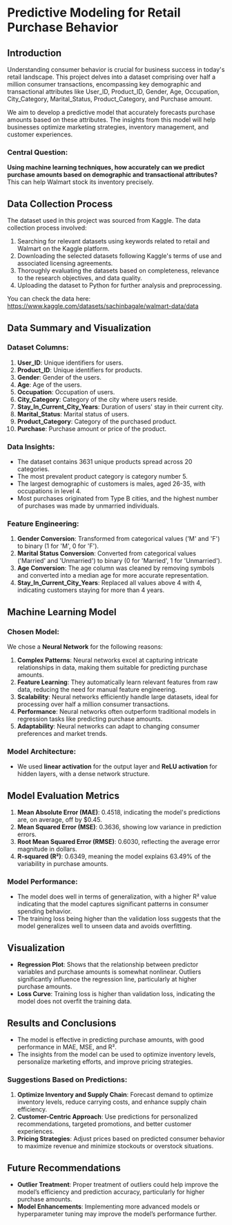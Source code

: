 # Predictive Modeling for Retail Purchase Behavior

## Introduction

Understanding consumer behavior is crucial for business success in today's retail landscape. This project delves into a dataset comprising over half a million consumer transactions, encompassing key demographic and transactional attributes like User_ID, Product_ID, Gender, Age, Occupation, City_Category, Marital_Status, Product_Category, and Purchase amount.

We aim to develop a predictive model that accurately forecasts purchase amounts based on these attributes. The insights from this model will help businesses optimize marketing strategies, inventory management, and customer experiences.

### Central Question:
**Using machine learning techniques, how accurately can we predict purchase amounts based on demographic and transactional attributes?**  
This can help Walmart stock its inventory precisely.

## Data Collection Process

The dataset used in this project was sourced from Kaggle. The data collection process involved:
1. Searching for relevant datasets using keywords related to retail and Walmart on the Kaggle platform.
2. Downloading the selected datasets following Kaggle's terms of use and associated licensing agreements.
3. Thoroughly evaluating the datasets based on completeness, relevance to the research objectives, and data quality.
4. Uploading the dataset to Python for further analysis and preprocessing.

You can check the data here: https://www.kaggle.com/datasets/sachinbagale/walmart-data/data

## Data Summary and Visualization

### Dataset Columns:
1. **User_ID**: Unique identifiers for users.
2. **Product_ID**: Unique identifiers for products.
3. **Gender**: Gender of the users.
4. **Age**: Age of the users.
5. **Occupation**: Occupation of users.
6. **City_Category**: Category of the city where users reside.
7. **Stay_In_Current_City_Years**: Duration of users' stay in their current city.
8. **Marital_Status**: Marital status of users.
9. **Product_Category**: Category of the purchased product.
10. **Purchase**: Purchase amount or price of the product.

### Data Insights:
- The dataset contains 3631 unique products spread across 20 categories.
- The most prevalent product category is category number 5.
- The largest demographic of customers is males, aged 26-35, with occupations in level 4.
- Most purchases originated from Type B cities, and the highest number of purchases was made by unmarried individuals.

### Feature Engineering:
1. **Gender Conversion**: Transformed from categorical values ('M' and 'F') to binary (1 for 'M', 0 for 'F').
2. **Marital Status Conversion**: Converted from categorical values ('Married' and 'Unmarried') to binary (0 for 'Married', 1 for 'Unmarried').
3. **Age Conversion**: The age column was cleaned by removing symbols and converted into a median age for more accurate representation.
4. **Stay_In_Current_City_Years**: Replaced all values above 4 with 4, indicating customers staying for more than 4 years.

## Machine Learning Model

### Chosen Model:
We chose a **Neural Network** for the following reasons:
1. **Complex Patterns**: Neural networks excel at capturing intricate relationships in data, making them suitable for predicting purchase amounts.
2. **Feature Learning**: They automatically learn relevant features from raw data, reducing the need for manual feature engineering.
3. **Scalability**: Neural networks efficiently handle large datasets, ideal for processing over half a million consumer transactions.
4. **Performance**: Neural networks often outperform traditional models in regression tasks like predicting purchase amounts.
5. **Adaptability**: Neural networks can adapt to changing consumer preferences and market trends.

### Model Architecture:
- We used **linear activation** for the output layer and **ReLU activation** for hidden layers, with a dense network structure.

## Model Evaluation Metrics

1. **Mean Absolute Error (MAE)**: 0.4518, indicating the model's predictions are, on average, off by $0.45.
2. **Mean Squared Error (MSE)**: 0.3636, showing low variance in prediction errors.
3. **Root Mean Squared Error (RMSE)**: 0.6030, reflecting the average error magnitude in dollars.
4. **R-squared (R²)**: 0.6349, meaning the model explains 63.49% of the variability in purchase amounts.

### Model Performance:
- The model does well in terms of generalization, with a higher R² value indicating that the model captures significant patterns in consumer spending behavior.
- The training loss being higher than the validation loss suggests that the model generalizes well to unseen data and avoids overfitting.

## Visualization

- **Regression Plot**: Shows that the relationship between predictor variables and purchase amounts is somewhat nonlinear. Outliers significantly influence the regression line, particularly at higher purchase amounts.
- **Loss Curve**: Training loss is higher than validation loss, indicating the model does not overfit the training data.

## Results and Conclusions

- The model is effective in predicting purchase amounts, with good performance in MAE, MSE, and R².
- The insights from the model can be used to optimize inventory levels, personalize marketing efforts, and improve pricing strategies.

### Suggestions Based on Predictions:
1. **Optimize Inventory and Supply Chain**: Forecast demand to optimize inventory levels, reduce carrying costs, and enhance supply chain efficiency.
2. **Customer-Centric Approach**: Use predictions for personalized recommendations, targeted promotions, and better customer experiences.
3. **Pricing Strategies**: Adjust prices based on predicted consumer behavior to maximize revenue and minimize stockouts or overstock situations.

## Future Recommendations

- **Outlier Treatment**: Proper treatment of outliers could help improve the model’s efficiency and prediction accuracy, particularly for higher purchase amounts.
- **Model Enhancements**: Implementing more advanced models or hyperparameter tuning may improve the model’s performance further.


